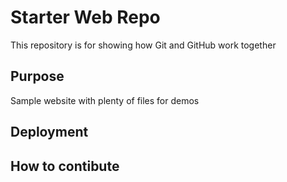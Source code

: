 # Starter Web Repo

This repository is for showing how Git and GitHub work together

## Purpose

Sample website with plenty of files for demos

## Deployment

## How to contibute